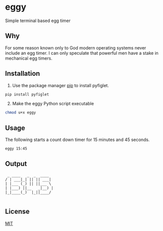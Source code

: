 # eggy

Simple terminal based egg timer

## Why

For some reason known only to God modern operating systems never include an egg timer.  I can only speculate that powerful men have a stake in mechanical egg timers.

## Installation

1. Use the package manager [pip](https://pip.pypa.io/en/stable/) to install pyfiglet.

```bash
pip install pyfiglet
```

2. Make the eggy Python script executable

```bash
chmod u+x eggy
```

## Usage

The following starts a count down timer for 15 minutes and 45 seconds.

```bash
eggy 15:45
```

## Output

```
 _ ____   _  _  ____  
/ | ___|_| || || ___| 
| |___ (_) || ||___ \ 
| |___) ||__   _|__) |
|_|____(_)  |_||____/ 
                      
```

## License
[MIT](https://choosealicense.com/licenses/mit/)
